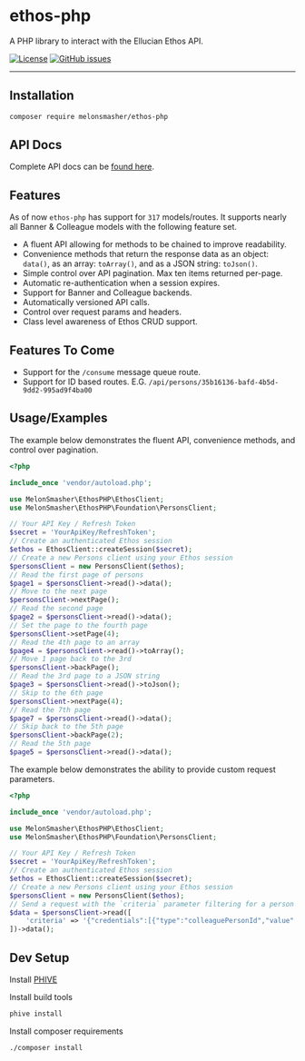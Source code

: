 # ethos-php

A PHP library to interact with the Ellucian Ethos API.

[![License](https://img.shields.io/badge/license-MIT-blue.svg)](https://raw.githubusercontent.com/MelonSmasher/ethos-php/master/LICENSE)
[![GitHub issues](https://img.shields.io/github/issues/MelonSmasher/ethos-php.svg)](https://github.com/MelonSmasher/ethos-php/issues)

----

## Installation

```bash
composer require melonsmasher/ethos-php
```

## API Docs

Complete API docs can be [found here](https://melonsmasher.github.io/ethos-php/docs/html/).

## Features

As of now `ethos-php` has support for `317` models/routes. It supports nearly all Banner & Colleague models with the following feature set.

* A fluent API allowing for methods to be chained to improve readability.
* Convenience methods that return the response data as an object: `data()`, as an array: `toArray()`, and as a JSON string: `toJson()`. 
* Simple control over API pagination. Max ten items returned per-page.
* Automatic re-authentication when a session expires.
* Support for Banner and Colleague backends.
* Automatically versioned API calls.
* Control over request params and headers.
* Class level awareness of Ethos CRUD support.

## Features To Come

* Support for the `/consume` message queue route.
* Support for ID based routes. E.G. `/api/persons/35b16136-bafd-4b5d-9dd2-995ad9f4ba00`

## Usage/Examples

The example below demonstrates the fluent API, convenience methods, and control over pagination.

```php
<?php

include_once 'vendor/autoload.php';

use MelonSmasher\EthosPHP\EthosClient;
use MelonSmasher\EthosPHP\Foundation\PersonsClient;

// Your API Key / Refresh Token
$secret = 'YourApiKey/RefreshToken';
// Create an authenticated Ethos session
$ethos = EthosClient::createSession($secret);
// Create a new Persons client using your Ethos session
$personsClient = new PersonsClient($ethos);
// Read the first page of persons
$page1 = $personsClient->read()->data();
// Move to the next page
$personsClient->nextPage();
// Read the second page
$page2 = $personsClient->read()->data();
// Set the page to the fourth page
$personsClient->setPage(4);
// Read the 4th page to an array
$page4 = $personsClient->read()->toArray();
// Move 1 page back to the 3rd
$personsClient->backPage();
// Read the 3rd page to a JSON string
$page3 = $personsClient->read()->toJson();
// Skip to the 6th page
$personsClient->nextPage(4);
// Read the 7th page
$page7 = $personsClient->read()->data();
// Skip back to the 5th page
$personsClient->backPage(2);
// Read the 5th page
$page5 = $personsClient->read()->data();
```

The example below demonstrates the ability to provide custom request parameters.

```php
<?php

include_once 'vendor/autoload.php';

use MelonSmasher\EthosPHP\EthosClient;
use MelonSmasher\EthosPHP\Foundation\PersonsClient;

// Your API Key / Refresh Token
$secret = 'YourApiKey/RefreshToken';
// Create an authenticated Ethos session
$ethos = EthosClient::createSession($secret);
// Create a new Persons client using your Ethos session
$personsClient = new PersonsClient($ethos);
// Send a request with the `criteria` parameter filtering for a person with a colleaguePersonId of 9000001.
$data = $personsClient->read([
    'criteria' => '{"credentials":[{"type":"colleaguePersonId","value":"9000001"}]}'
])->data();      
```

## Dev Setup

Install [PHIVE](https://phar.io/)

Install build tools

```bash
phive install
```

Install composer requirements

```bash
./composer install
```
